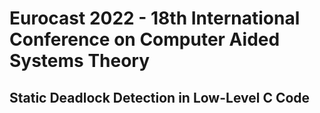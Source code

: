 # Eurocast 2022 - 18th International Conference on Computer Aided Systems Theory
## Static Deadlock Detection in Low-Level C Code
